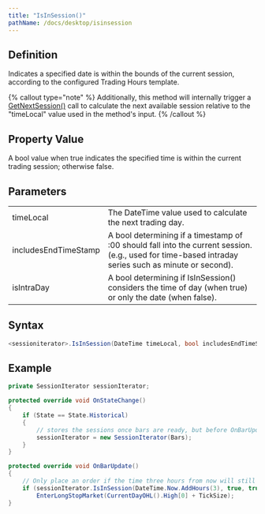 ```yaml
---
title: "IsInSession()"
pathName: /docs/desktop/isinsession
---
```


## Definition

Indicates a specified date is within the bounds of the current session, according to the configured Trading Hours template.

{% callout type="note" %}
Additionally, this method will internally trigger a [GetNextSession()](/docs/desktop/getnextsession) call to calculate the next available session relative to the "timeLocal" value used in the method's input.
{% /callout %}

## Property Value

A bool value when true indicates the specified time is within the current trading session; otherwise false.

## Parameters

|  |  |
| --- | --- |
| timeLocal | The DateTime value used to calculate the next trading day. |
| includesEndTimeStamp | A bool determining if a timestamp of <n>:00 should fall into the current session. (e.g., used for time-based intraday series such as minute or second). |
| isIntraDay | A bool determining if IsInSession() considers the time of day (when true) or only the date (when false). |

## Syntax

```csharp
<sessioniterator>.IsInSession(DateTime timeLocal, bool includesEndTimeStamp, bool isIntraDay)
```

## Example

```csharp
private SessionIterator sessionIterator;

protected override void OnStateChange()
{
    if (State == State.Historical)
    {
        // stores the sessions once bars are ready, but before OnBarUpdate is called
        sessionIterator = new SessionIterator(Bars);
    }
}

protected override void OnBarUpdate()
{
    // Only place an order if the time three hours from now will still be within the current session
    if (sessionIterator.IsInSession(DateTime.Now.AddHours(3), true, true) /* && additional conditions here */)
        EnterLongStopMarket(CurrentDayOHL().High[0] + TickSize);
}
```
